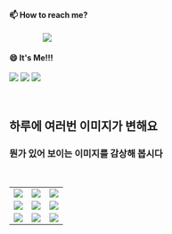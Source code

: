 #### 📫 How to reach me?
<a href="mailto:thquddnr123@gmail.com">
    <img 
        src="https://img.shields.io/badge/Gmail-d14836?style=flat-square&logo=Gmail&logoColor=white&link=mailto:thquddnr123@gmail.com"
        style="height : auto; margin-left : 60px; margin-right : 60px;"/>
</a>

#### 😄 It's Me!!!

<a href="https://cybecho.notion.site/SBU-s-Archives-854ccd3338c2456a867956f26143998a" target="_blank"><img src="https://img.shields.io/badge/Portfolio-303030?style=for-the-badge&logo=Notion&logoColor=white"/></a>
<a href="https://www.instagram.com/junk_warrior_vintage/" target="_blank"><img src="https://img.shields.io/badge/@junk_warrir_vintage-E4405F?style=for-the-badge&logo=Instagram&logoColor=white"/></a>
<a href="https://www.behance.net/thquddnr125654" target="_blank"><img src="https://img.shields.io/badge/Behance-1769FF?style=for-the-badge&logo=Behance&logoColor=white"/></a>

</br>

## 하루에 여러번 이미지가 변해요
### 뭔가 있어 보이는 이미지를 감상해 봅시다

<!--
마크업 바로보기 사이트
https://dillinger.io/ 
-->
 <br/> <table>
<tr>
<td><img src='https://www.random-art.org/img/large/415562.jpg'></td>
<td><img src='https://www.random-art.org/img/large/416980.jpg'></td>
<td><img src='https://www.random-art.org/img/large/415868.jpg'></td>
</tr>
<tr>
<td><img src='https://www.random-art.org/img/large/416275.jpg'></td>
<td><img src='https://www.random-art.org/img/large/416511.jpg'></td>
<td><img src='https://www.random-art.org/img/large/417471.jpg'></td>
</tr>
<tr>
<td><img src='https://www.random-art.org/img/large/416786.jpg'></td>
<td><img src='https://www.random-art.org/img/large/415672.jpg'></td>
<td><img src='https://www.random-art.org/img/large/416957.jpg'></td>
</tr>
</table>
